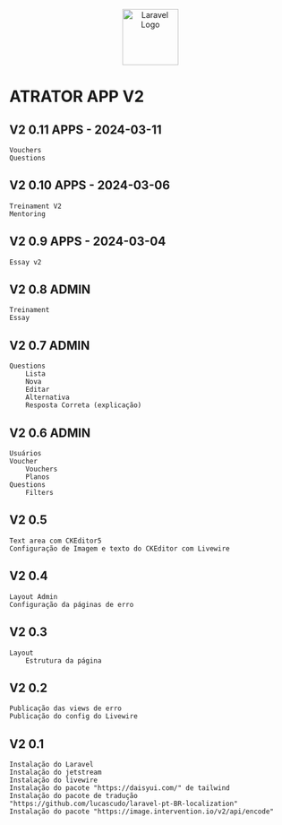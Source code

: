 <p align="center">
<a href="https://github.com/osvaldolaini" target="_blank">
<img src="https://avatars.githubusercontent.com/u/75580327?s=64&v=4" width="100" alt="Laravel Logo">
</a>
</p>

# ATRATOR APP V2
## V2 0.11 APPS - 2024-03-11
    Vouchers
    Questions
    
## V2 0.10 APPS - 2024-03-06
    Treinament V2
    Mentoring

## V2 0.9 APPS - 2024-03-04
    Essay v2

## V2 0.8 ADMIN
    Treinament
    Essay
    
## V2 0.7 ADMIN
    Questions
        Lista
        Nova
        Editar
        Alternativa
        Resposta Correta (explicação)
        
## V2 0.6 ADMIN
    Usuários
    Voucher
        Vouchers
        Planos
    Questions
        Filters

## V2 0.5 
    Text area com CKEditor5
    Configuração de Imagem e texto do CKEditor com Livewire
## V2 0.4 
    Layout Admin
    Configuração da páginas de erro

## V2 0.3
    Layout
        Estrutura da página

## V2 0.2
    Publicação das views de erro
    Publicação do config do Livewire

## V2 0.1
    Instalação do Laravel
    Instalação do jetstream
    Instalação do livewire
    Instalação do pacote "https://daisyui.com/" de tailwind
    Instalação do pacote de tradução "https://github.com/lucascudo/laravel-pt-BR-localization"
    Instalação do pacote "https://image.intervention.io/v2/api/encode"

